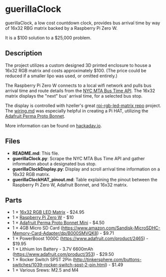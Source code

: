 # guerillaClock
guerillaClock, a low cost countdown clock, provides bus arrival time by way of 16x32 RBG matrix backed by a Raspberry Pi Zero W.

It is a $100 solution to a $25,000 problem.
## Description
The project utilizes a custom designed 3D printed enclosure to house a 16x32 RGB matrix and costs approximately $100.  (The price could be reduced if a smaller lipo was used, or omitted entirely.)

The Raspberry Pi Zero W connects to a local wifi network and pulls bus arrival time and route details from the [NYC MTA Bus Time API](http://bustime.mta.info/wiki/Developers/Index).  The 16x32 matrix displays the "next" bus' arrival time, for a selected bus stop.

The display is controlled with hzeller's great [rpi-rgb-led-matrix repo](https://github.com/hzeller/rpi-rgb-led-matrix) project.  The [wiring.md](https://github.com/hzeller/rpi-rgb-led-matrix/blob/master/wiring.md) was especially helpful in creating a Pi HAT, utilizing the [Adafruit Perma Proto Bonnet](https://www.adafruit.com/product/3203).

More information can be found on [hackaday.io](https://hackaday.io/project/25073-guerillaclock).

## Files
* **README.md**: This file.
* **guerillaClock.py**: Scrape the NYC MTA Bus Time API and gather information about a designated bus stop.
* **guerillaClockDisplay.py**: Display and scroll arrival time information on a 16x32 RGB matrix.
* **guerillaClockHAT_pinout.md**: Table explaining the pinout between the Raspberry Pi Zero W, Adafruit Bonnet, and 16x32 matrix.

## Parts
* 1	×	[16x32 RGB LED Matrix](https://www.adafruit.com/product/420) - $24.95
* 1	×	[Raspberry Pi Zero W](https://www.adafruit.com/product/3400) - $10
* 1	×	[Adafruit Perma Proto Bonnet Mini](https://www.adafruit.com/product/3203) - $4.50
* 1	×	4GB Micro SD Card (https://www.amazon.com/Sandisk-MicroSDHC-Memory-Card-Adapter/dp/B000SMVQK8) - $9.71
* 1	×	PowerBoost 1000C (https://www.adafruit.com/product/2465) - $19.95
* 1	×	Lithium Ion Battery - 3.7V 6600mAh (https://www.adafruit.com/product/353) - $29.50
* 1	×	Rocker Switch SPST 2Pin (http://tinkersphere.com/buttons-switches/1039-rocker-switch-spst-2-pin.html) - $1.49
* 1	×	Various Srews: M2.5 and M4
